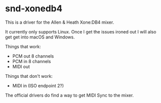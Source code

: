 # snd-xonedb4

This is a driver for the Allen & Heath Xone:DB4 mixer.

It currently only supports Linux. Once I get the issues ironed out I will also get get into macOS and Windows.

Things that work:

- PCM out 8 channels
- PCM in 8 channels
- MIDI out

Things that don't work:

- MIDI in (ISO endpoint 2?)

The official drivers do find a way to get MIDI Sync to the mixer.